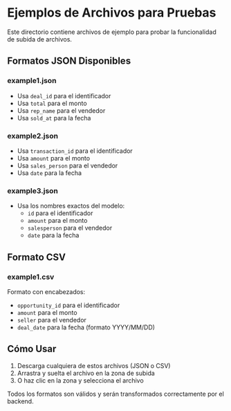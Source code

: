 # Ejemplos de Archivos para Pruebas

Este directorio contiene archivos de ejemplo para probar la funcionalidad de subida de archivos.

## Formatos JSON Disponibles

### example1.json
- Usa `deal_id` para el identificador
- Usa `total` para el monto
- Usa `rep_name` para el vendedor
- Usa `sold_at` para la fecha

### example2.json
- Usa `transaction_id` para el identificador
- Usa `amount` para el monto
- Usa `sales_person` para el vendedor
- Usa `date` para la fecha

### example3.json
- Usa los nombres exactos del modelo:
  - `id` para el identificador
  - `amount` para el monto
  - `salesperson` para el vendedor
  - `date` para la fecha

## Formato CSV

### example1.csv
Formato con encabezados:
- `opportunity_id` para el identificador
- `amount` para el monto
- `seller` para el vendedor
- `deal_date` para la fecha (formato YYYY/MM/DD)

## Cómo Usar
1. Descarga cualquiera de estos archivos (JSON o CSV)
2. Arrastra y suelta el archivo en la zona de subida
3. O haz clic en la zona y selecciona el archivo

Todos los formatos son válidos y serán transformados correctamente por el backend.
